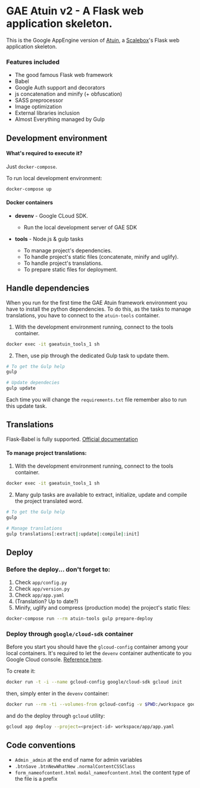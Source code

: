 # GAE Atuin v2 - A Flask web application skeleton.

This is the Google AppEngine version of [Atuin], a [Scalebox]'s Flask web application skeleton.


### Features included

 - The good famous Flask web framework
 - Babel
 - Google Auth support and decorators
 - js concatenation and minify (+ obfuscation)
 - SASS preprocessor
 - Image optimization
 - External libraries inclusion
 - Almost Everything managed by Gulp

 
## Development environment

#### What's required to execute it?

Just `docker-compose`.

To run local development environment:

```bash
docker-compose up
```


#### Docker containers

- **devenv** - Google CLoud SDK.
    
    - Run the local development server of GAE SDK 

- **tools** - Node.js & gulp tasks
    
    - To manage project's dependencies.
    - To handle project's static files (concatenate, minify and uglify).
    - To handle project's translations.
    - To prepare static files for deployment.


## Handle dependencies

When you run for the first time the GAE Atuin framework environment you have to install the python dependencies.
To do this, as the tasks to manage translations, you have to connect to the `atuin-tools` container.

1. With the development environment running, connect to the tools container.
```bash
docker exec -it gaeatuin_tools_1 sh
```
2. Then, use pip through the dedicated Gulp task to update them.
```bash
# To get the Gulp help
gulp

# Update dependecies
gulp update
```

Each time you will change the `requirements.txt` file remember also to run this update task.


## Translations

Flask-Babel is fully supported. [Official documentation]

#### To manage project translations:

1. With the development environment running, connect to the tools container.
```bash
docker exec -it gaeatuin_tools_1 sh
```
2. Many gulp tasks are available to extract, initialize, update and compile the project translated word.

```bash
# To get the Gulp help
gulp

# Manage translations
gulp translations[:extract|:update|:compile|:init]
```


## Deploy

### Before the deploy... don't forget to:

1. Check `app/config.py`
2. Check `app/version.py`
3. Check `app/app.yaml`
4. (Translation? Up to date?)
5. Minify, uglify and compress (production mode) the project's static files:

```bash
docker-compose run --rm atuin-tools gulp prepare-deploy
```

### Deploy through `google/cloud-sdk` container

Before you start you should have the `glcoud-config` container among your local containers.
It's required to let the `devenv` container authenticate to you Google Cloud console. [Reference here].

To create it:
```bash
docker run -t -i --name gcloud-config google/cloud-sdk gcloud init
```

then, simply enter in the `devenv` container:
```bash
docker run --rm -ti --volumes-from gcloud-config -v $PWD:/workspace google/cloud-sdk bash
```

and do the deploy through `gcloud` utility:
```bash
gcloud app deploy --project=<project-id> workspace/app/app.yaml
```


## Code conventions
 - `Admin` `_admin` at the end of name for admin variables
 - `.btnSave` `.btnNewWhatNew` `.normalContentCSSClass`
 - `form_nameofcontent.html` `modal_nameofcontent.html` the content type of the file is a prefix

[Atuin]: https://bitbucket.org/account/user/scalebox/projects/ATUIN
[Scalebox]: http://www.scalebox.it/
[Reference here]: https://hub.docker.com/r/google/cloud-sdk/
[Official documentation]: http://pythonhosted.org/Flask-Babel/
